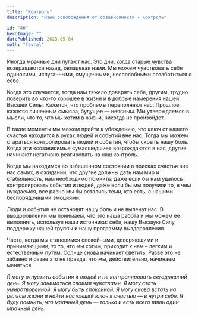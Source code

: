 ```yaml
---
title: "Контроль"
description: "Язык освобождения от созависимости - Контроль"

id: "46"
heroImage: ""
datePublished: 2023-05-04
moth: "fevral"
---
```


Иногда мрачные дни пугают нас. Это дни, когда старые чувства возвращаются
назад, овладевая нами. Мы можем чувствовать себя одинокими, испуганными,
смущенными, неспособными позаботиться о себе.

Когда это случается, тогда нам тяжело доверять себе, другим, трудно поверить
во что-то хорошее в жизни и в добрые намерения нашей Высшей Силы. Кажется, что
проблемы переполняют нас. Прошлое кажется лишенным смысла, будущее — неясным.
Мы утверждаемся в мысли, что то, что мы хотим в жизни, никогда не произойдет.

В такие моменты мы можем прийти к убеждению, что ключ от нашего счастья
находится в руках людей и событий вне нас. Тогда мы можем стараться
контролировать людей и события, чтобы скрыть нашу боль. Когда эти «созависимые
сумасшедшие» возрождаются в нас, другие начинают негативно реагировать на наш
контроль.

Когда мы находимся во взбешенном состоянии в поисках счастья вне нас самих, в
ожидании, что другие должны дать нам мир и стабильность, нам необходимо
помнить: даже если бы нам удалось контролировать события и людей, даже если бы
мы получили то, в чем нуждаемся, все равно мы бы остались теми, кто есть, с
нашими беспорядочными эмоциями.

Люди и события не остановят нашу боль и не вылечат нас. В выздоровлении мы
понимаем, что это наша работа и мы можем ее выполнять, используя наши
источники: себя, нашу Высшую Силу, поддержку нашей группы и нашу программу
выздоровления.

Часто, когда мы становимся спокойными, доверяющими и принимающими, то то, что
мы хотим, приходит к нам – легким и естественным путем. Солнце снова начинает
светить. Разве это не забавно и разве это не правда, что мы, действительно,
начинаем меняться.

_Я_ _могу_ _отпустить_ _события_ _и_ _людей_ _и_ _не_ _контролировать_
_сегодняшний_ _день._ _Я_ _могу_ _заниматься_ _своими_ _чувствами._ _Я_ _могу_
_стать_ _умиротворенной._ _Я_ _могу_ _быть_ _спокойной._ _Я_ _могу_ _снова_
_встать_ _на_ _рельсы_ _жизни_ _и_ _найти_ _настоящий_ _ключ_ _к_ _счастью_
_—_ _в_ _нутри_ _себя._ _Я_ _буду_ _помнить,_ _что_ _мрачный_ _день_ _—_
_только_ _и_ _есть_ _всего_ _лишь_ _один_ _мрачный_ _день._
